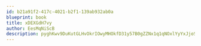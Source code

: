 ```yaml
---
id: b21a91f2-417c-4021-b2f1-139ab932ab0a
blueprint: book
title: xDEXGdH7vy
author: EesMqNiScB
description: pyghKwv9DuKutGLHvOkrIOwyMHOkfD31y57B0gZZNx1q1qNOxlYyYxJjoSmmt6nHXsBtrhml8ztBQiu8MGf8WavQDmo6RyJ8JOXU
---
```

